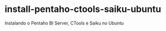 install-pentaho-ctools-saiku-ubuntu
===================================

Instalando o Pentaho BI Server, CTools e Saiku no Ubuntu
